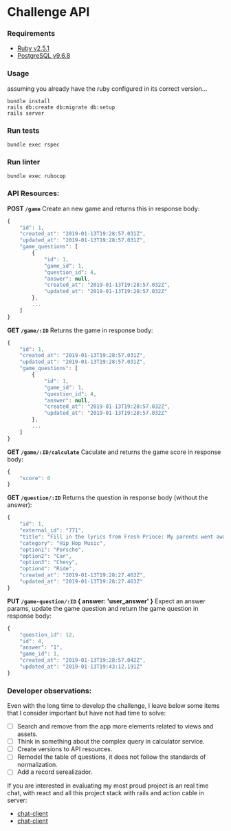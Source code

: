 # Challenge API

### Requirements
- [Ruby v2.5.1](https://www.ruby-lang.org/en/news/2018/03/28/ruby-2-5-1-released/)
- [PostgreSQL v9.6.8](https://www.postgresql.org)

### Usage
assuming you already have the ruby configured in its correct version...
````
bundle install
rails db:create db:migrate db:setup
rails server
````

### Run tests
````
bundle exec rspec
````
### Run linter
```
bundle exec rubocop
```

### API Resources:

**POST `/game`**
Create an new game and returns this in response body:
````js
{
    "id": 1,
    "created_at": "2019-01-13T19:28:57.031Z",
    "updated_at": "2019-01-13T19:28:57.031Z",
    "game_questions": [
        {
            "id": 1,
            "game_id": 1,
            "question_id": 4,
            "answer": null,
            "created_at": "2019-01-13T19:28:57.032Z",
            "updated_at": "2019-01-13T19:28:57.032Z"
        },
        ...
    ]
}
````

**GET `/game/:ID`**
Returns the game in response body:
````js
{
    "id": 1,
    "created_at": "2019-01-13T19:28:57.031Z",
    "updated_at": "2019-01-13T19:28:57.031Z",
    "game_questions": [
        {
            "id": 1,
            "game_id": 1,
            "question_id": 4,
            "answer": null,
            "created_at": "2019-01-13T19:28:57.032Z",
            "updated_at": "2019-01-13T19:28:57.032Z"
        },
        ...
    ]
}
````

**GET `/game/:ID/calculate`**
Caculate and returns the game score in response body:
````js
{
    "score": 0
}
````

**GET `/question/:ID`**
Returns the question in response body (without the answer):
````js
{
    "id": 1,
    "external_id": "771",
    "title": "Fill in the lyrics from Fresh Prince: My parents went away....",
    "category": "Hip Hop Music",
    "option1": "Porsche",
    "option2": "Car",
    "option3": "Chevy",
    "option4": "Ride",
    "created_at": "2019-01-13T19:28:27.463Z",
    "updated_at": "2019-01-13T19:28:27.463Z"
}
````

**PUT `/game-question/:ID` { answer: 'user_answer' }**
Expect an answer params, update the game question and return the game question in response body:
````js
{
    "question_id": 12,
    "id": 4,
    "answer": "1",
    "game_id": 1,
    "created_at": "2019-01-13T19:28:57.042Z",
    "updated_at": "2019-01-13T19:43:12.191Z"
}
````

### Developer observations:
Even with the long time to develop the challenge, I leave below some items that
I consider important but have not had time to solve:
- [ ] Search and remove from the app more elements related to views and assets.
- [ ] Think in something about the complex query in calculator service.
- [ ] Create versions to API resources.
- [ ] Remodel the table of questions, it does not follow the standards of normalization.
- [ ] Add a record serealizador.

If you are interested in evaluating my most proud project is an real time chat,
with react and all this project stack with rails and action cable in server:

- [chat-client](https://github.com/tunnes/chat-client)
- [chat-client](https://github.com/tunnes/chat-server)